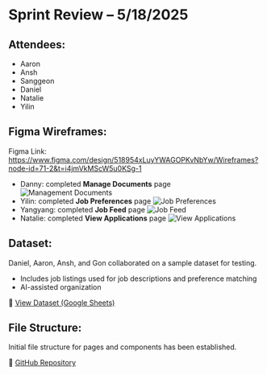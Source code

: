 # Sprint Review – 5/18/2025

## Attendees:
- Aaron
- Ansh
- Sanggeon
- Daniel
- Natalie
- Yilin

## Figma Wireframes:
Figma Link: https://www.figma.com/design/518954xLuyYWAGOPKvNbYw/Wireframes?node-id=71-2&t=i4jmVkMScW5u0KSg-1
- Danny: completed **Manage Documents** page
![Management Documents](./05182025_images/Documents_Page.png)
- Yilin: completed **Job Preferences** page
![Job Preferences](./05182025_images/JobPreference_Page.png)
- Yangyang: completed **Job Feed** page
![Job Feed](./05182025_images/Feed_Page.png)
- Natalie: completed **View Applications** page
![View Applications](./05182025_images/ViewApps_Page.png)

## Dataset:
Daniel, Aaron, Ansh, and Gon collaborated on a sample dataset for testing.
- Includes job listings used for job descriptions and preference matching
- AI-assisted organization

🔗 [View Dataset (Google Sheets)](https://docs.google.com/spreadsheets/d/148DsX9alRWyxm_KF_6OyZvU2bVFN1SG4fvFxdQOy4yw/edit?usp=sharing)

## File Structure:
Initial file structure for pages and components has been established.

🔗 [GitHub Repository](https://github.com/cse110-sp25-group3/final-project)
